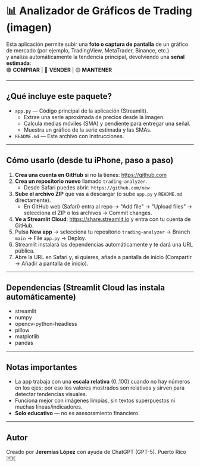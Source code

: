 # 📊 Analizador de Gráficos de Trading (imagen)

Esta aplicación permite subir una **foto o captura de pantalla** de un gráfico de mercado (por ejemplo, TradingView, MetaTrader, Binance, etc.)  
y analiza automáticamente la tendencia principal, devolviendo una **señal estimada**:  
🟢 **COMPRAR** | 🔴 **VENDER** | 🟡 **MANTENER**

---

## ¿Qué incluye este paquete?

- `app.py` — Código principal de la aplicación (Streamlit).
  - Extrae una serie aproximada de precios desde la imagen.
  - Calcula medias móviles (SMA) y pendiente para entregar una señal.
  - Muestra un gráfico de la serie estimada y las SMAs.
- `README.md` — Este archivo con instrucciones.

---

## Cómo usarlo (desde tu iPhone, paso a paso)

1. **Crea una cuenta en GitHub** si no la tienes: https://github.com
2. **Crea un repositorio nuevo** llamado `trading-analyzer`.
   - Desde Safari puedes abrir: `https://github.com/new`
3. **Sube el archivo ZIP** que vas a descargar (o sube `app.py` y `README.md` directamente).
   - En GitHub web (Safari) entra al repo → "Add file" → "Upload files" → selecciona el ZIP o los archivos → Commit changes.
4. **Ve a Streamlit Cloud**: https://share.streamlit.io y entra con tu cuenta de GitHub.
5. Pulsa **New app** → selecciona tu repositorio `trading-analyzer` → Branch `main` → File `app.py` → Deploy.
6. Streamlit instalará las dependencias automáticamente y te dará una URL pública.
7. Abre la URL en Safari y, si quieres, añade a pantalla de inicio (Compartir → Añadir a pantalla de inicio).

---

## Dependencias (Streamlit Cloud las instala automáticamente)

- streamlit
- numpy
- opencv-python-headless
- pillow
- matplotlib
- pandas

---

## Notas importantes

- La app trabaja con una **escala relativa** (0..100) cuando no hay números en los ejes; por eso los valores mostrados son relativos y sirven para detectar tendencias visuales.
- Funciona mejor con imágenes limpias, sin textos superpuestos ni muchas líneas/indicadores.
- **Solo educativo** — no es asesoramiento financiero.

---

## Autor

Creado por **Jeremías López** con ayuda de ChatGPT (GPT-5).
Puerto Rico 🇵🇷